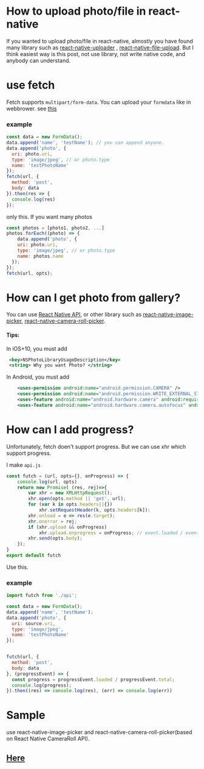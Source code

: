 # How to upload photo/file in react-native

If you wanted to upload photo/file in react-native, almostly you have found many library such as [react-native-uploader](https://github.com/aroth/react-native-uploader) , [react-native-file-upload](https://github.com/booxood/react-native-file-upload). But I think easiest way is this post, not use library, not write native code, and anybody can understand. 

# use fetch 

Fetch supports `multipart/form-data`. You can upload your `formdata` like in webbrower. see [this](https://developer.mozilla.org/en-US/docs/Web/API/Fetch_API/Using_Fetch#Body)

 ### example



```jsx
const data = new FormData();
data.append('name', 'testName'); // you can append anyone.
data.append('photo', {
  uri: photo.uri,
  type: 'image/jpeg', // or photo.type
  name: 'testPhotoName'
});
fetch(url, {
  method: 'post',
  body: data
}).then(res => {
  console.log(res)
});
```

only this. If you want many photos

```js
const photos = [photo1, photo2, ...]
photos.forEach((photo) => {
    data.append('photo', {
    uri: photo.uri,
    type: 'image/jpeg', // or photo.type
    name: photos.name
  });  
});
fetch(url, opts);

```



# How can I get photo from gallery?

You can use [React Native API](https://facebook.github.io/react-native/docs/cameraroll.html), or other library such as [react-native-image-picker](https://github.com/marcshilling/react-native-image-picker),  [react-native-camera-roll-picker](https://github.com/jeanpan/react-native-camera-roll-picker). 

#### Tips:

In iOS+10, you must add 

```xml
 <key>NSPhotoLibraryUsageDescription</key>
 <string> Why you want Photo? </string>
```

In Android, you must add

```xml
    <uses-permission android:name="android.permission.CAMERA" />
    <uses-permission android:name="android.permission.WRITE_EXTERNAL_STORAGE"/>
    <uses-feature android:name="android.hardware.camera" android:required="false"/>
    <uses-feature android:name="android.hardware.camera.autofocus" android:required="false"/>

```



# How can I add progress?

Unfortunately, fetch doen't support progress. But we can use xhr which support progress.

I make `api.js`

```javascript
const futch = (url, opts={}, onProgress) => {
    console.log(url, opts)
    return new Promise( (res, rej)=>{
        var xhr = new XMLHttpRequest();
        xhr.open(opts.method || 'get', url);
        for (var k in opts.headers||{})
            xhr.setRequestHeader(k, opts.headers[k]);
        xhr.onload = e => res(e.target);
        xhr.onerror = rej;
        if (xhr.upload && onProgress)
            xhr.upload.onprogress = onProgress; // event.loaded / event.total * 100 ; //event.lengthComputable
        xhr.send(opts.body);
    });
}
export default futch

```

Use this.

### example

```javascript
import futch from './api';

const data = new FormData();
data.append('name', 'testName');
data.append('photo', {
  uri: source.uri,
  type: 'image/jpeg',
  name: 'testPhotoName'
});


futch(url, {
  method: 'post',
  body: data
}, (progressEvent) => {
  const progress = progressEvent.loaded / progressEvent.total;
  console.log(progress);
}).then((res) => console.log(res), (err) => console.log(err))
```



# Sample

use react-native-image-picker and react-native-camera-roll-picker(based on React Native CameraRoll API). 

## [Here](https://github.com/g6ling/react-native-fileUpload-example)

